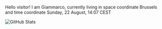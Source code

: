 Hello visitor! I am Giammarco, currently living in space coordinate Brussels and time coordinate Sunday, 22 August, 14:07 CEST

![GitHub Stats](https://github-readme-stats.vercel.app/api?username=grcasanova)

